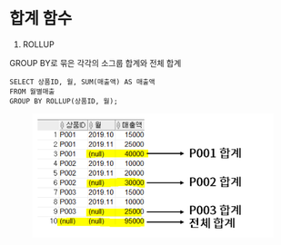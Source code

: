 # 합계 함수

1. ROLLUP

GROUP BY로 묶은 각각의 소그룹 합계와 전체 합계

```
SELECT 상품ID, 월, SUM(매출액) AS 매출액
FROM 월별매출
GROUP BY ROLLUP(상품ID, 월);
```

<figure><img src="../.gitbook/assets/image.png" alt=""><figcaption></figcaption></figure>






